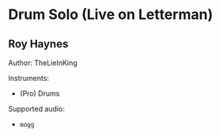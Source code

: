 # Drum Solo \(Live on Letterman\)

## Roy Haynes

Author: TheLieInKing


Instruments:

  * (Pro) Drums

Supported audio:

  * `mogg`

